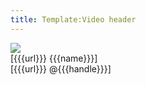 ```yaml
---
title: Template:Video header
---
```


<div class="video-header"><!--
--><Image src="{{{image}}}" size="50px" caption="link={{{url"/><!--
--><div class="video-author">
<div class="video-username">[{{{url}}} {{{name}}}]</div>
<div class="video-handle">[{{{url}}} @{{{handle}}}]</div>
</div>
</div>
